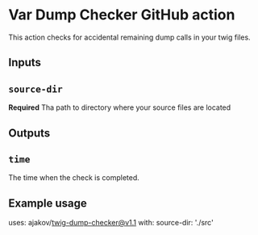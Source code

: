 # Var Dump Checker GitHub action

This action checks for accidental remaining dump calls in your twig files. 

## Inputs

## `source-dir`

**Required** Tha path to directory where your source files are located

## Outputs

## `time`

The time when the check is completed.

## Example usage

uses: ajakov/twig-dump-checker@v1.1
with:
source-dir: './src'